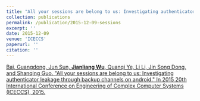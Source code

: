 ```yaml
---
title: "All your sessions are belong to us: Investigating authenticator leakage through backup channels on android"
collection: publications
permalink: /publication/2015-12-09-sessions
excerpt: ''
date: 2015-12-09
venue: 'ICECCS'
paperurl: ''
citation: ''
---
```


[Bai, Guangdong, Jun Sun, **Jianliang Wu**, Quanqi Ye, Li Li, Jin Song Dong, and Shanqing Guo. "All your sessions are belong to us: Investigating authenticator leakage through backup channels on android." In 2015 20th International Conference on Engineering of Complex Computer Systems (ICECCS), 2015.](https://ieeexplore.ieee.org/abstract/document/7384230)
